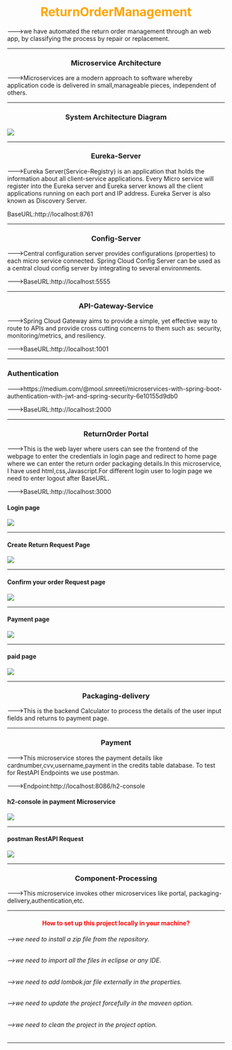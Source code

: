 <h1 style="text-align:center;color:Orange">ReturnOrderManagement</h1>
--->we have automated the return order management through an web app, by classifying the process by repair or replacement.
<hr style="color:gray">
<h3 style="text-align:center">Microservice Architecture</h3>
--->Microservices are a modern approach to software whereby application code is delivered in small,manageable pieces, independent of others.
<hr style="color:gray">
<h3 style="text-align:center">System Architecture Diagram</h3>
<img src="images/ArchitectureDiag.PNG">
<hr style="color:gray">
<h3 style="text-align:center">Eureka-Server</h3>
--->Eureka Server(Service-Registry) is an application that holds the information about all client-service applications. Every Micro service will register into the Eureka server and Eureka server knows all the client applications running on each port and IP address. Eureka Server is also known as Discovery Server.

BaseURL:http://localhost:8761
<hr style="color:blue">
<h3 style="text-align:center">Config-Server</h3>
--->Central configuration server provides configurations (properties) to each micro service connected. Spring Cloud Config Server can be used as a central cloud config server by integrating to several environments.

--->BaseURL:http://localhost:5555
<hr style="color:blue">
<h3 style="text-align:center">API-Gateway-Service</h3>
--->Spring Cloud Gateway aims to provide a simple, yet effective way to route to APIs and provide cross cutting concerns to them such as: security, monitoring/metrics, and resiliency.

--->BaseURL:http://localhost:1001
<hr style="color:blue">
<h3>Authentication</h3>
--->https://medium.com/@mool.smreeti/microservices-with-spring-boot-authentication-with-jwt-and-spring-security-6e10155d9db0

--->BaseURL:http://localhost:2000
<hr style="color:blue">
<h3 style="text-align:center">ReturnOrder Portal</h3>
--->This is the web layer where users can see the frontend of the webpage to enter the credentials in login page and redirect to home page where we can enter the return order packaging details.In this microservice, I have used html,css,Javascript.For different login user to login page we need to enter logout after BaseURL.

--->BaseURL:http://localhost:3000

<h4>Login page</h4>
<img src="images/login.PNG">
<hr>
<h4>Create Return Request Page</h4>
<img src="images/createreturnrequest.PNG">
<hr>
<h4>Confirm your order Request page</h4>
<img src="images/confirmrequestorder.PNG">
<hr>
<h4>Payment page</h4>
<img src="images/payment.PNG">
<hr>
<h4>paid page</h4>
<img src="images/paidpage.PNG">
<hr>
<h3 style="text-align:center">Packaging-delivery</h3>
--->This is the backend Calculator to process the details of the user input fields and returns to payment page.
<hr>
<h3 style="text-align:center">Payment</h3>
--->This microservice stores the payment details like cardnumber,cvv,username,payment in the credits table database. To test for RestAPI Endpoints we use postman.

--->Endpoint:http://localhost:8086/h2-console
<h4>h2-console in payment Microservice</h4>
<img src="images/h2-console.PNG">
<hr>
<h4>postman RestAPI Request</h4>
<img src="images/postman.PNG">
<hr>
<h3 style="text-align:center">Component-Processing</h3>
--->This microservice invokes other microservices like portal, packaging-delivery,authentication,etc.


-------------------------------------------------------------------------------------------------------------------
<h4 style="text-align:center;color:red">How to set up this project locally in your machine?</h4>
<h6>-->we need to install a zip file from the repository.</h6>
<h6>-->we need to import all the files in eclipse or any IDE.</h6>
<h6>-->we need to add lombok.jar file externally in the properties.</h6>
<h6>-->we need to update the project forcefully in the maveen option.</h6>
<h6>-->we need to clean the project in the project option.</h6>

-------------------------------------------------------------------------------------------------------------------
<h2 style="color:DodgerBlue>Developed by: K Shankar</h2>